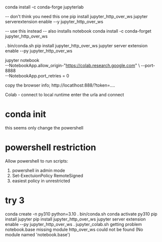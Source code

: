 conda install -c conda-forge jupyterlab

-- don't think you need this one
pip install jupyter_http_over_ws
jupyter serverextension enable --y jupyter_http_over_ws

-- use this instead
-- also installs notebook
conda install -c conda-forget jupyter_http_over_ws


. bin/conda.sh
pip install jupyter_http_over_ws
jupyter server extension enable --py jupyter_http_over_ws

jupyter notebook \
--NotebookApp.allow_origin-"https://colab.research.google.com" \ 
--port-8888 \
--NotebookApp.port_retries = 0

copy the browser info;
http://locatlhost:888/?token=....

Colab - connect to local runtime enter the urla and connect


# conda init
this seems only change the powershell

# powershell restriction

Allow powershell to run scripts:

1. powershell in admin mode
1. Set-ExectuionPolicy RemoteSigned
1. easiest policy in unrestricted

# try 3

conda create -n py310 python=3.10
. bin/conda.sh
conda activate py310
pip install jupyter
pip install jupyter_http_over_ws
jupyter server extension enable --py jupyter_http_over_ws
. jupyter_colab.sh
getting problem notebook.base missing
module http_over_ws could not be found (No module named 'notebook.base')
